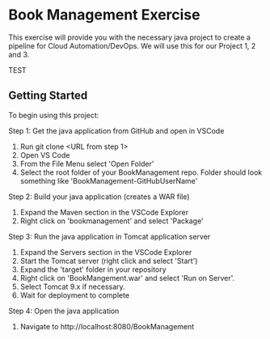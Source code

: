 # Book Management Exercise
This exercise will provide you with the necessary java project to create a pipeline for Cloud Automation/DevOps.  We will use this for our Project 1, 2 and 3.

TEST

## Getting Started
To begin using this project:

Step 1: Get the java application from GitHub and open in VSCode
  1. Run git clone <URL from step 1>
  2. Open VS Code
  3. From the File Menu select 'Open Folder'
  4. Select the root folder of your BookManagement repo.  Folder should look something like 'BookManagement-GitHubUserName'

Step 2: Build your java application (creates a WAR file)
  1. Expand the Maven section in the VSCode Explorer
  2. Right click on 'bookmanagement' and select 'Package'

Step 3: Run the java application in Tomcat application server
  1. Expand the Servers section in the VSCode Explorer
  2. Start the Tomcat server (right click and select 'Start')
  4. Expand the 'target' folder in your repository
  5. Right click on 'BookMangement.war' and select 'Run on Server'.
  6. Select Tomcat 9.x if necessary.
  7. Wait for deployment to complete

Step 4: Open the java application
  1. Navigate to http://localhost:8080/BookManagement

